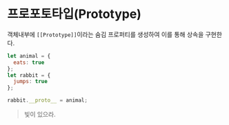 # 프로포토타입(Prototype) 




객체내부에 `[[Prototype]]`이라는 숨김 프로퍼티를 생성하여 이를 통해 상속을 구현한다.





```JavaScript
let animal = {
  eats: true
};
let rabbit = {
  jumps: true
};

rabbit.__proto__ = animal;
```

> 빛이 있으라.

